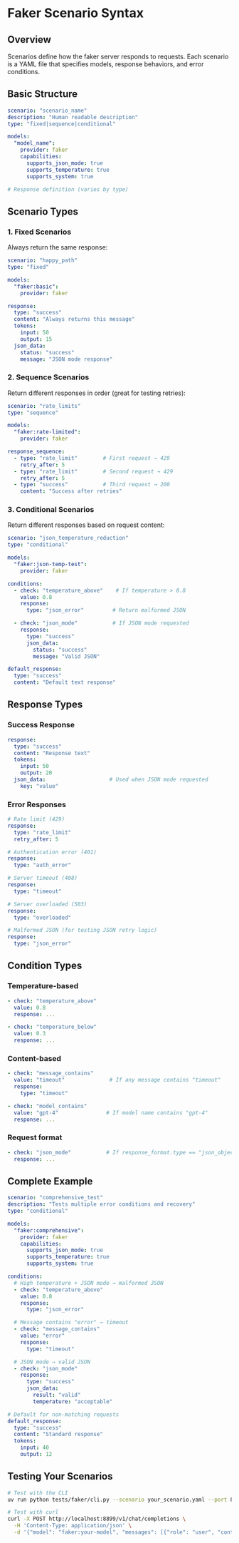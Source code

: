 # Faker Scenario Syntax

## Overview

Scenarios define how the faker server responds to requests. Each scenario is a YAML file that specifies models, response behaviors, and error conditions.

## Basic Structure

```yaml
scenario: "scenario_name"
description: "Human readable description"
type: "fixed|sequence|conditional"

models:
  "model_name":
    provider: faker
    capabilities:
      supports_json_mode: true
      supports_temperature: true
      supports_system: true

# Response definition (varies by type)
```

## Scenario Types

### 1. Fixed Scenarios
Always return the same response:

```yaml
scenario: "happy_path"
type: "fixed"

models:
  "faker:basic":
    provider: faker

response:
  type: "success"
  content: "Always returns this message"
  tokens:
    input: 50
    output: 15
  json_data:
    status: "success"
    message: "JSON mode response"
```

### 2. Sequence Scenarios
Return different responses in order (great for testing retries):

```yaml
scenario: "rate_limits"
type: "sequence"

models:
  "faker:rate-limited":
    provider: faker

response_sequence:
  - type: "rate_limit"        # First request → 429
    retry_after: 5
  - type: "rate_limit"        # Second request → 429
    retry_after: 5
  - type: "success"           # Third request → 200
    content: "Success after retries"
```

### 3. Conditional Scenarios
Return different responses based on request content:

```yaml
scenario: "json_temperature_reduction"
type: "conditional"

models:
  "faker:json-temp-test":
    provider: faker

conditions:
  - check: "temperature_above"    # If temperature > 0.8
    value: 0.8
    response:
      type: "json_error"         # Return malformed JSON

  - check: "json_mode"           # If JSON mode requested
    response:
      type: "success"
      json_data:
        status: "success"
        message: "Valid JSON"

default_response:
  type: "success"
  content: "Default text response"
```

## Response Types

### Success Response
```yaml
response:
  type: "success"
  content: "Response text"
  tokens:
    input: 50
    output: 20
  json_data:                    # Used when JSON mode requested
    key: "value"
```

### Error Responses
```yaml
# Rate limit (429)
response:
  type: "rate_limit"
  retry_after: 5

# Authentication error (401)
response:
  type: "auth_error"

# Server timeout (408)
response:
  type: "timeout"

# Server overloaded (503)
response:
  type: "overloaded"

# Malformed JSON (for testing JSON retry logic)
response:
  type: "json_error"
```

## Condition Types

### Temperature-based
```yaml
- check: "temperature_above"
  value: 0.8
  response: ...

- check: "temperature_below"
  value: 0.3
  response: ...
```

### Content-based
```yaml
- check: "message_contains"
  value: "timeout"              # If any message contains "timeout"
  response:
    type: "timeout"

- check: "model_contains"
  value: "gpt-4"               # If model name contains "gpt-4"
  response: ...
```

### Request format
```yaml
- check: "json_mode"           # If response_format.type == "json_object"
  response: ...
```

## Complete Example

```yaml
scenario: "comprehensive_test"
description: "Tests multiple error conditions and recovery"
type: "conditional"

models:
  "faker:comprehensive":
    provider: faker
    capabilities:
      supports_json_mode: true
      supports_temperature: true
      supports_system: true

conditions:
  # High temperature + JSON mode → malformed JSON
  - check: "temperature_above"
    value: 0.8
    response:
      type: "json_error"

  # Message contains "error" → timeout
  - check: "message_contains"
    value: "error"
    response:
      type: "timeout"

  # JSON mode → valid JSON
  - check: "json_mode"
    response:
      type: "success"
      json_data:
        result: "valid"
        temperature: "acceptable"

# Default for non-matching requests
default_response:
  type: "success"
  content: "Standard response"
  tokens:
    input: 40
    output: 12
```

## Testing Your Scenarios

```bash
# Test with the CLI
uv run python tests/faker/cli.py --scenario your_scenario.yaml --port 8899

# Test with curl
curl -X POST http://localhost:8899/v1/chat/completions \
  -H 'Content-Type: application/json' \
  -d '{"model": "faker:your-model", "messages": [{"role": "user", "content": "test"}]}'
```